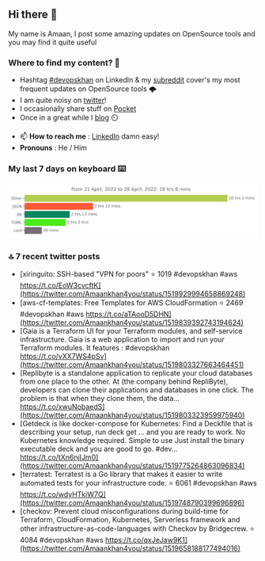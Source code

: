 <!--- [![Hits](https://hits.seeyoufarm.com/api/count/incr/badge.svg?url=https%3A%2F%2Fgithub.com%2Fakhan4u%2Fhit-counter&count_bg=%2379C83D&title_bg=%23555555&icon=&icon_color=%23E7E7E7&title=visits&edge_flat=false)](https://hits.seeyoufarm.com) --->

## Hi there 👋

My name is Amaan, I post some amazing updates on OpenSource tools and you may find it quite useful

### Where to find my content? 🤔

* Hashtag [#devopskhan](https://www.linkedin.com/feed/hashtag/devopskhan/) on LinkedIn & my [subreddit](https://www.reddit.com/r/devopskhan/) cover's my most frequent updates on OpenSource tools 🌩️
* I am quite noisy on [twitter](https://twitter.com/Amaankhan4you)!
* I occasionally share stuff on [Pocket](https://getpocket.com/@ej6g8d1dp2829A16a9Tf5d4T6bAMp3d8791rejDe86yem3bm4e14ex4fT4dluk29)
* Once in a great while I [blog](https://linuxparrot.com/) ⏲️


- 📫 **How to reach me** : [LinkedIn](https://www.linkedin.com/in/amaan-khan-linux-ninja) damn easy!
- **Pronouns** : He / Him

### My last 7 days on keyboard ⌨️

<img src="https://github.com/akhan4u/akhan4u/blob/main/images/stat.svg" alt="Amaan's Wakatime Activity!"/>

### 🔝 7 recent twitter posts
<!-- DEVDOJO:START -->
- [xiringuito: SSH-based &quot;VPN for poors&quot;
⭐️ 1019
#devopskhan #aws
https://t.co/EoW3cvcftK](https://twitter.com/Amaankhan4you/status/1519929994658869248)
- [aws-cf-templates: Free Templates for AWS CloudFormation
⭐️ 2469
#devopskhan #aws
https://t.co/aTAooD5DHN](https://twitter.com/Amaankhan4you/status/1519839392743194624)
- [Gaia is a Terraform UI for your Terraform modules, and self-service infrastructure. Gaia is a web application to import and run your Terraform modules. It features : #devopskhan https://t.co/vXX7WS4pSv](https://twitter.com/Amaankhan4you/status/1519803327663464451)
- [Replibyte is a standalone application to replicate your cloud databases from one place to the other. At &lpar;the company behind RepliByte&rpar;, developers can clone their applications and databases in one click. The problem is that when they clone them, the data… https://t.co/xwuNobaedS](https://twitter.com/Amaankhan4you/status/1519803323959975940)
- [Getdeck is like docker-compose for Kubernetes: Find a Deckfile that is describing your setup, run deck get ... and you are ready to work. No Kubernetes knowledge required. Simple to use Just install the binary executable deck and you are good to go. #dev… https://t.co/tXn6njIJm0](https://twitter.com/Amaankhan4you/status/1519775264863096834)
- [terratest:  Terratest is a Go library that makes it easier to write automated tests for your infrastructure code.
⭐️ 6061
#devopskhan #aws
https://t.co/wdyHTkiW7Q](https://twitter.com/Amaankhan4you/status/1519748790399696896)
- [checkov: Prevent cloud misconfigurations during build-time for Terraform, CloudFormation, Kubernetes, Serverless framework and other infrastructure-as-code-languages with Checkov by Bridgecrew.
⭐️ 4084
#devopskhan #aws
https://t.co/qxJeJaw9K1](https://twitter.com/Amaankhan4you/status/1519658188177494016)
<!-- DEVDOJO:END -->

<!-- ![Amaan's GitHub stats](https://github-readme-stats.vercel.app/api?username=akhan4u&count_private=true&show_icons=true&hide=contribs) -->

